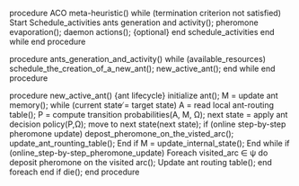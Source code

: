 procedure ACO meta-heuristic()
while (termination criterion not satisfied)
Start Schedule_activities
ants generation and activity();
pheromone evaporation();
daemon actions(); {optional}
end schedule_activities
end while
end procedure




procedure ants_generation_and_activity()
while (available_resources)
schedule_the_creation_of_a_new_ant();
new_active_ant();
end while
end procedure




procedure new_active_ant() {ant lifecycle}
initialize ant();
M = update ant memory();
while (current state ̸= target state)
A = read local ant-routing table();
P = compute transition probabilities(A, M, Ω);
next state = apply ant decision policy(P,Ω);
move to next state(next state);
if (online step-by-step pheromone update)
depost_pheromone_on_the_visted_arc();
update_ant_rounting_table();
End if
M = update_internal_state();
End while
if (online_step-by-step_pheromone_update)
Foreach visited_arc ∈ ψ do
deposit pheromone on the visited arc();
Update ant routing table();
end foreach
end if
die();
end procedure
